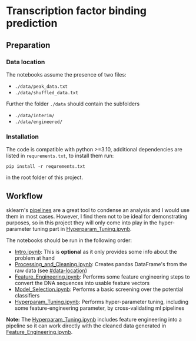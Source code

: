 # Transcription factor binding prediction

## Preparation

### Data location

The notebooks assume the presence of two files:

- `./data/peak_data.txt`
- `./data/shuffled_data.txt`

Further the folder `./data` should contain the subfolders

- `./data/interim/`
- `./data/engineered/`

### Installation

The code is compatible with python >=3.10, additional dependencies
are listed in `requrements.txt`, to install them run:

    pip install -r requrements.txt
   
in the root folder of this project.

## Workflow

sklearn's [pipelines](https://scikit-learn.org/stable/modules/generated/sklearn.pipeline.Pipeline.html) are a great tool to condense an analysis and I would use them in most cases.
However, I find them not to be ideal for demonstrating purposes, so in this project they will only come into play in the hyper-parameter tuning part in [Hyperparam_Tuning.ipynb](Hyperparam_Tuning.ipynb).

The notebooks should be run in the following order:

- [Intro.ipynb](./Intro.ipynb): This is **optional** as it only provides some info about the problem at hand
- [Processing_and_Cleaning.ipynb](Processing_and_Cleaning.ipynb): Creates pandas DataFrame's from the raw data (see [#data-location](#data-location))
- [Feature_Engineering.ipynb](Feature_Engineering.ipynb): Performs some feature engineering steps to convert the DNA sequences into usable feature vectors
- [Model_Selection.ipynb](Model_Selection.ipynb): Performs a basic screening over the potential classifiers
- [Hyperparam_Tuning.ipynb](Hyperparam_Tuning.ipynb): Performs hyper-parameter tuning, including some feature-engineering parameter, by cross-validating ml pipelines

**Note:** The [Hyperparam_Tuning.ipynb](Hyperparam_Tuning.ipynb) includes feature engineering into a pipeline so it can work directly with the cleaned data generated in [Feature_Engineering.ipynb](Feature_Engineering.ipynb).

